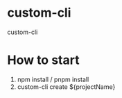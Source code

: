 # custom-cli
custom-cli

# How to start
1. npm install / pnpm install
2. custom-cli create ${projectName}
